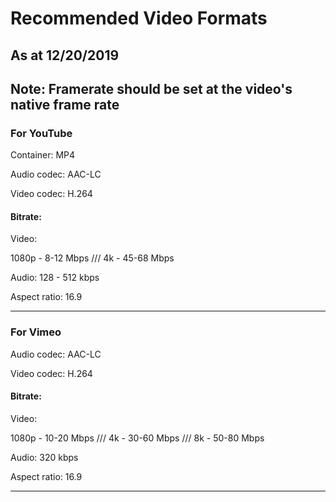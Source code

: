 # Recommended Video Formats
## As at 12/20/2019
## Note: Framerate should be set at the video's native frame rate

### For YouTube
Container: MP4

Audio codec: AAC-LC

Video codec: H.264

#### Bitrate:

Video:

1080p - 8-12 Mbps
///
4k - 45-68 Mbps

Audio:
128 - 512 kbps

Aspect ratio: 16.9

---

### For Vimeo
Audio codec: AAC-LC

Video codec: H.264

#### Bitrate:

Video:

1080p - 10-20 Mbps
///
4k - 30-60 Mbps
///
8k - 50-80 Mbps

Audio:
320 kbps

Aspect ratio: 16.9

---
